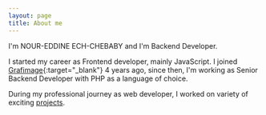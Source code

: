 ```yaml
---
layout: page
title: About me
---
```


I'm NOUR-EDDINE ECH-CHEBABY and I'm Backend Developer.

I started my career as Frontend developer, mainly JavaScript. I joined [Grafimage](https://www.grafimage.com){:target="_blank"} 4 years ago, since then, I'm working as Senior Backend Developer with PHP as a language of choice.

During my professional journey as web developer, I worked on variety of exciting [projects](https://echebaby.com/#portfolio).
